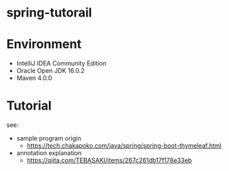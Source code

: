 # spring-tutorail

# Environment

- IntelliJ IDEA Community Edition
- Oracle Open JDK 16.0.2
- Maven 4.0.0

# Tutorial
see: 
 - sample program origin
   - https://tech.chakapoko.com/java/spring/spring-boot-thymeleaf.html
 - annotation explanation
   - https://qiita.com/TEBASAKI/items/267c261db17f178e33eb
